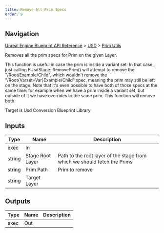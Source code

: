 ```yaml
---
title: Remove All Prim Specs
order: 9
---
```

## Navigation

[Unreal Engine Blueprint API Reference](https://dev.epicgames.com/documentation/en-us/unreal-engine/BlueprintAPI) > [USD](https://dev.epicgames.com/documentation/en-us/unreal-engine/BlueprintAPI/USD) > [Prim Utils](https://dev.epicgames.com/documentation/en-us/unreal-engine/BlueprintAPI/USD/PrimUtils)

Removes all the prim specs for Prim on the given Layer.

This function is useful in case the prim is inside a variant set: In that case, just calling FUsdStage::RemovePrim()
will attempt to remove the "/Root/Example/Child", which wouldn't remove the "/Root{Varset=Var}Example/Child" spec,
meaning the prim may still be left on the stage. Note that it's even possible to have both of those specs at the same time:
for example when we have a prim inside a variant set, but outside of it we have overrides to the same prim. This function
will remove both.

Target is Usd Conversion Blueprint Library

## Inputs

| Type | Name | Description |
| --- | --- | --- |
| exec | In |  |
| string | Stage Root Layer | Path to the root layer of the stage from which we should fetch the Prims |
| string | Prim Path | Prim to remove |
| string | Target Layer |  |

## Outputs

| Type | Name | Description |
| --- | --- | --- |
| exec | Out |  |
